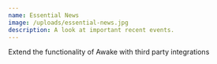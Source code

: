 ```yaml
---
name: Essential News
image: /uploads/essential-news.jpg
description: A look at important recent events.
---
```

Extend the functionality of Awake with third party integrations
